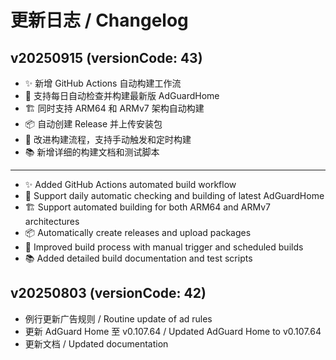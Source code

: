 # 更新日志 / Changelog

## v20250915 (versionCode: 43)
- ✨ 新增 GitHub Actions 自动构建工作流
- 🚀 支持每日自动检查并构建最新版 AdGuardHome  
- 🏗️ 同时支持 ARM64 和 ARMv7 架构自动构建
- 📦 自动创建 Release 并上传安装包
- 🔧 改进构建流程，支持手动触发和定时构建
- 📚 新增详细的构建文档和测试脚本

---

- ✨ Added GitHub Actions automated build workflow
- 🚀 Support daily automatic checking and building of latest AdGuardHome
- 🏗️ Support automated building for both ARM64 and ARMv7 architectures
- 📦 Automatically create releases and upload packages
- 🔧 Improved build process with manual trigger and scheduled builds
- 📚 Added detailed build documentation and test scripts

## v20250803 (versionCode: 42)
- 例行更新广告规则 / Routine update of ad rules
- 更新 AdGuard Home 至 v0.107.64 / Updated AdGuard Home to v0.107.64
- 更新文档 / Updated documentation
